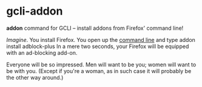 gcli-addon
==========

**addon** command for GCLI – install addons from Firefox' command line!

_Imagine_. You install Firefox. You open up the [command line](https://github.com/mozilla/gcli/) and type
    addon install adblock-plus
In a mere two seconds, your Firefox will be equipped with an ad-blocking add-on.

Everyone will be so impressed. Men will want to be you; women will want to be with you. (Except if you're a woman, as in such
case it will probably be the other way around.)
